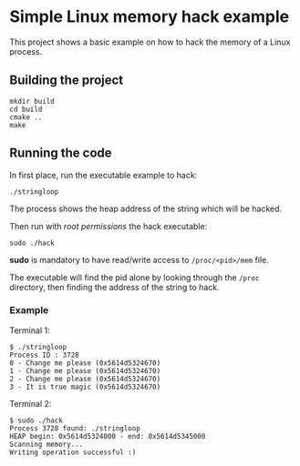 # Simple Linux memory hack example

This project shows a basic example on how to hack the memory of a Linux process.

## Building the project

```
mkdir build
cd build
cmake ..
make
```

## Running the code

In first place, run the executable example to hack:
```
./stringloop
```
The process shows the heap address of the string which will be hacked.

Then run with *root permissions* the hack executable:
```
sudo ./hack
```
**sudo** is mandatory to have read/write access to `/proc/<pid>/mem` file.

The executable will find the pid alone by looking through the `/proc` directory, then finding the address of the string to hack.

### Example

Terminal 1:
```
$ ./stringloop
Process ID : 3728
0 - Change me please (0x5614d5324670)
1 - Change me please (0x5614d5324670)
2 - Change me please (0x5614d5324670)
3 - It is true magic (0x5614d5324670)
```

Terminal 2:
```
$ sudo ./hack
Process 3728 found: ./stringloop
HEAP begin: 0x5614d5324000 - end: 0x5614d5345000
Scanning memory...
Writing operation successful :)
```